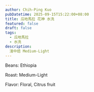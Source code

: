 ```yaml
---
author: Chih-Ping Kuo
pubDatetime: 2025-09-15T15:22:00+08:00
title: 瓜地馬拉 花神 水洗
featured: false
draft: false
tags:
  - 瓜地馬拉
  - 水洗
description:
  淺中焙 Medium-Light
---
```


Beans: Ethiopia

Roast: Medium-Light

Flavor: Floral, Citrus fruit